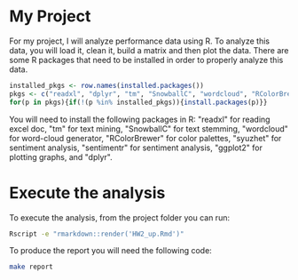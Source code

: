 # My Project
For my project, I will analyze performance data using R. To analyze this data, you will load it, clean it, build a matrix and then plot the data. 
There are some R packages that need to be installed in order to properly analyze this data.

```R
installed_pkgs <- row.names(installed.packages())
pkgs <- c("readxl", "dplyr", "tm", "SnowballC", "wordcloud", "RColorBrewer", "syuzhet", "sentimentr", "ggplot2")
for(p in pkgs){if(!(p %in% installed_pkgs)){install.packages(p)}}
```

You will need to install the following packages in R: "readxl"  for reading excel doc, "tm" for text mining, "SnowballC" for text stemming, "wordcloud" for word-cloud generator, "RColorBrewer" for color palettes, "syuzhet" for sentiment analysis, "sentimentr"  for sentiment analysis, "ggplot2" for plotting graphs, and "dplyr".



# Execute the analysis
To execute the analysis, from the project folder you can run:

```bash
Rscript -e "rmarkdown::render('HW2_up.Rmd')"
```

To produce the report you will need the following code:
```bash
make report
```